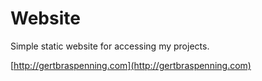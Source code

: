 # Website

Simple static website for accessing my projects.

[http://gertbraspenning.com](http://gertbraspenning.com)